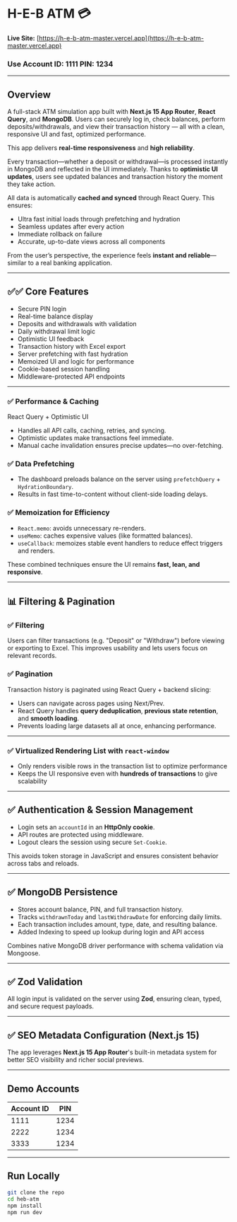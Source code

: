 # H-E-B ATM 💳  
**Live Site:** [https://h-e-b-atm-master.vercel.app](https://h-e-b-atm-master.vercel.app)

### Use Account ID: 1111 PIN: 1234

---

## Overview

A full-stack ATM simulation app built with **Next.js 15 App Router**, **React Query**, and **MongoDB**. Users can securely log in, check balances, perform deposits/withdrawals, and view their transaction history — all with a clean, responsive UI and fast, optimized performance.

This app delivers **real-time responsiveness** and **high reliability**.

Every transaction—whether a deposit or withdrawal—is processed instantly in MongoDB and reflected in the UI immediately. Thanks to **optimistic UI updates**, users see updated balances and transaction history the moment they take action.

All data is automatically **cached and synced** through React Query. This ensures:
- Ultra fast initial loads through prefetching and hydration
- Seamless updates after every action
- Immediate rollback on failure
- Accurate, up-to-date views across all components

From the user’s perspective, the experience feels **instant and reliable**—similar to a real banking application.

---

## ✅✅ Core Features

- Secure PIN login
- Real-time balance display
- Deposits and withdrawals with validation
- Daily withdrawal limit logic
- Optimistic UI feedback
- Transaction history with Excel export
- Server prefetching with fast hydration
- Memoized UI and logic for performance
- Cookie-based session handling
- Middleware-protected API endpoints

---

### ✅ Performance & Caching

React Query + Optimistic UI
- Handles all API calls, caching, retries, and syncing.
- Optimistic updates make transactions feel immediate.
- Manual cache invalidation ensures precise updates—no over-fetching.

### ✅ Data Prefetching
- The dashboard preloads balance on the server using `prefetchQuery` + `HydrationBoundary`.
- Results in fast time-to-content without client-side loading delays.

### ✅ Memoization for Efficiency
- `React.memo`: avoids unnecessary re-renders.
- `useMemo`: caches expensive values (like formatted balances).
- `useCallback`: memoizes stable event handlers to reduce effect triggers and renders.

These combined techniques ensure the UI remains **fast, lean, and responsive**.

---

## 📊 Filtering & Pagination

### ✅ Filtering
Users can filter transactions (e.g. "Deposit" or "Withdraw") before viewing or exporting to Excel. This improves usability and lets users focus on relevant records.

### ✅ Pagination
Transaction history is paginated using React Query + backend slicing:
- Users can navigate across pages using Next/Prev.
- React Query handles **query deduplication**, **previous state retention**, and **smooth loading**.
- Prevents loading large datasets all at once, enhancing performance.

---

### ✅ Virtualized Rendering List with `react-window`
- Only renders visible rows in the transaction list to optimize performance
- Keeps the UI responsive even with **hundreds of transactions** to give scalability

--- 

## ✅ Authentication & Session Management

- Login sets an `accountId` in an **HttpOnly cookie**.
- API routes are protected using middleware.
- Logout clears the session using secure `Set-Cookie`.

This avoids token storage in JavaScript and ensures consistent behavior across tabs and reloads.

---

## ✅ MongoDB Persistence

- Stores account balance, PIN, and full transaction history.
- Tracks `withdrawnToday` and `lastWithdrawDate` for enforcing daily limits.
- Each transaction includes amount, type, date, and resulting balance.
- Added Indexing to speed up lookup during login and API access

Combines native MongoDB driver performance with schema validation via Mongoose.

---

## ✅ Zod Validation

All login input is validated on the server using **Zod**, ensuring clean, typed, and secure request payloads.

---

## ✅ SEO Metadata Configuration (Next.js 15)

The app leverages **Next.js 15 App Router**'s built-in metadata system for better SEO visibility and richer social previews.

---

## Demo Accounts

| Account ID | PIN  |
|------------|------|
| 1111       | 1234  |
| 2222       | 1234  |
| 3333       | 1234  |

---

## Run Locally

```bash
git clone the repo 
cd heb-atm
npm install
npm run dev

